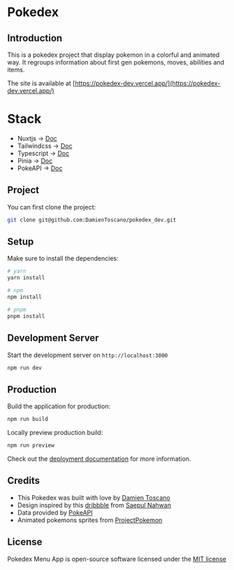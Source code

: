 # Pokedex

## Introduction

This is a pokedex project that display pokemon in a colorful and animated way.
It regroups information about first gen pokemons, moves, abilities and items.

The site is available at [https://pokedex-dev.vercel.app/](https://pokedex-dev.vercel.app/)

# Stack

- Nuxtjs -> [Doc](https://nuxt.com/)
- Tailwindcss -> [Doc](https://tailwindcss.com/)
- Typescript -> [Doc](https://www.typescriptlang.org/)
- Pinia -> [Doc](https://pinia.vuejs.org/)
- PokeAPI -> [Doc](https://pokeapi.co/)

## Project

You can first clone the project:

```bash
git clone git@github.com:DamienToscano/pokedex_dev.git
```

## Setup

Make sure to install the dependencies:

```bash
# yarn
yarn install

# npm
npm install

# pnpm
pnpm install
```

## Development Server

Start the development server on `http://localhost:3000`

```bash
npm run dev
```

## Production

Build the application for production:

```bash
npm run build
```

Locally preview production build:

```bash
npm run preview
```

Check out the [deployment documentation](https://nuxt.com/docs/getting-started/deployment) for more information.

## Credits

- This Pokedex was built with love by [Damien Toscano](https://twitter.com/DamienToscano)
- Design inspired by this [dribbble](https://dribbble.com/shots/6540871-Pokedex-App) from [Saepul Nahwan](https://dribbble.com/saepulnahwan23)
- Data provided by [PokeAPI](https://pokeapi.co/)
- Animated pokemons sprites from [ProjectPokemon](https://projectpokemon.org/home/)

## License

Pokedex Menu App is open-source software licensed under the [MIT license](https://opensource.org/licenses/MIT)